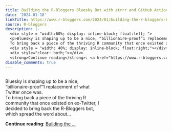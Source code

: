 ```yaml
---
title: Building the R-Bloggers Bluesky Bot with atrrr and GitHub Actions
date: '2024-01-18'
linkTitle: https://www.r-bloggers.com/2024/01/building-the-r-bloggers-bluesky-bot-with-atrrr-and-github-actions/
source: R-bloggers
description: |-
  <div style = "width:60%; display: inline-block; float:left; ">
  <p>Bluesky is shaping up to be a nice, “billionaire-proof”1 replacement of what Twitter once was.<br />
  To bring back a piece of the thriving R community that once existed on ex-Twitter, I decided to bring back the R-Bloggers bot, which spread the word about...</p></div>
  <div style = "width: 40%; display: inline-block; float:right;"></div>
  <div style="clear: both;"></div>
  <strong>Continue reading</strong>: <a href="https://www.r-bloggers.com/2024/01/building-the-r-bloggers-bluesky-bot-with-atrrr-and-github-actions/">Building the ...
disable_comments: true
---
```

<div style = "width:60%; display: inline-block; float:left; ">
<p>Bluesky is shaping up to be a nice, “billionaire-proof”1 replacement of what Twitter once was.<br />
To bring back a piece of the thriving R community that once existed on ex-Twitter, I decided to bring back the R-Bloggers bot, which spread the word about...</p></div>
<div style = "width: 40%; display: inline-block; float:right;"></div>
<div style="clear: both;"></div>
<strong>Continue reading</strong>: <a href="https://www.r-bloggers.com/2024/01/building-the-r-bloggers-bluesky-bot-with-atrrr-and-github-actions/">Building the ...
